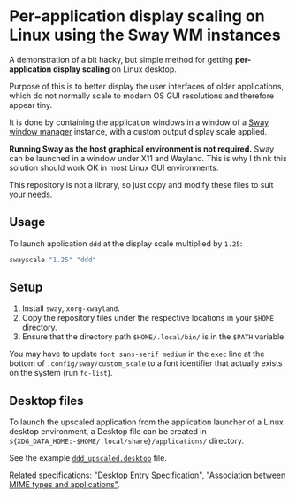 # Per-application display scaling on Linux using the Sway WM instances

A demonstration of a bit hacky, but simple method for getting **per-application display scaling** on Linux desktop.

Purpose of this is to better display the user interfaces of older applications, which do not normally scale to modern OS GUI resolutions and therefore appear tiny.

It is done by containing the application windows in a window of a [Sway window manager](https://swaywm.org/) instance, with a custom output display scale applied.

**Running Sway as the host graphical environment is not required.** Sway can be launched in a window under X11 and Wayland. This is why I think this solution should work OK in most Linux GUI environments.

This repository is not a library, so just copy and modify these files to suit your needs.

## Usage

To launch application `ddd` at the display scale multiplied by `1.25`:

```sh
swayscale "1.25" "ddd"
```

## Setup

1. Install `sway`, `xorg-xwayland`.
1. Copy the repository files under the respective locations in your `$HOME` directory.
1. Ensure that the directory path `$HOME/.local/bin/` is in the `$PATH` variable.

You may have to update `font sans-serif medium` in the `exec` line at the bottom of `.config/sway/custom_scale` to a font identifier that actually exists on the system (run `fc-list`).

## Desktop files

To launch the upscaled application from the application launcher of a Linux desktop environment, a Desktop file can be created in `${XDG_DATA_HOME:-$HOME/.local/share}/applications/` directory.

See the example [`ddd_upscaled.desktop`](./.local/share/applications/ddd_upscaled.desktop) file.

Related specifications: ["Desktop Entry Specification"](https://specifications.freedesktop.org/desktop-entry-spec/latest/), ["Association between MIME types and applications"](https://specifications.freedesktop.org/mime-apps-spec/latest/).
